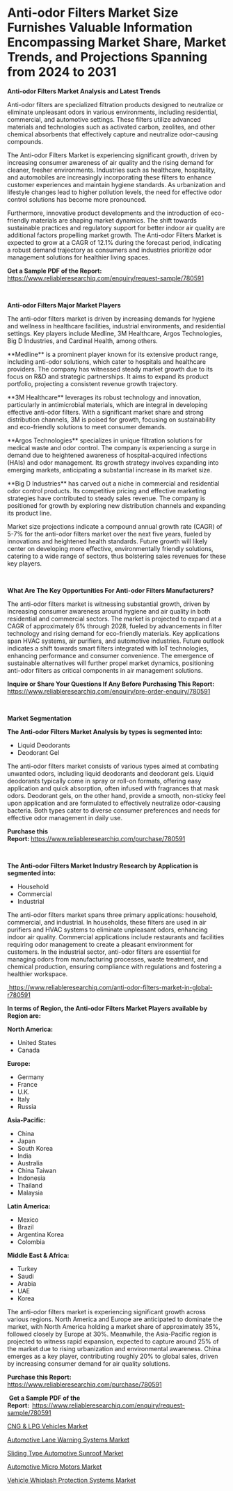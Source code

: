 <p><h1>Anti-odor Filters Market Size Furnishes Valuable Information Encompassing Market Share, Market Trends, and Projections Spanning from 2024 to 2031</h1></p><p><strong>Anti-odor Filters Market Analysis and Latest Trends</strong></p>
<p><p>Anti-odor filters are specialized filtration products designed to neutralize or eliminate unpleasant odors in various environments, including residential, commercial, and automotive settings. These filters utilize advanced materials and technologies such as activated carbon, zeolites, and other chemical absorbents that effectively capture and neutralize odor-causing compounds.</p><p>The Anti-odor Filters Market is experiencing significant growth, driven by increasing consumer awareness of air quality and the rising demand for cleaner, fresher environments. Industries such as healthcare, hospitality, and automobiles are increasingly incorporating these filters to enhance customer experiences and maintain hygiene standards. As urbanization and lifestyle changes lead to higher pollution levels, the need for effective odor control solutions has become more pronounced.</p><p>Furthermore, innovative product developments and the introduction of eco-friendly materials are shaping market dynamics. The shift towards sustainable practices and regulatory support for better indoor air quality are additional factors propelling market growth. The Anti-odor Filters Market is expected to grow at a CAGR of 12.1% during the forecast period, indicating a robust demand trajectory as consumers and industries prioritize odor management solutions for healthier living spaces.</p></p>
<p><strong>Get a Sample PDF of the Report:&nbsp;</strong> <a href="https://www.reliableresearchiq.com/enquiry/request-sample/780591?utm_campaign=1742&utm_medium=2&utm_source=Github&utm_content=ia&utm_term=15102024&utm_id=anti-odor-filters">https://www.reliableresearchiq.com/enquiry/request-sample/780591</a></p>
<p>&nbsp;</p>
<p><strong>Anti-odor Filters Major Market Players</strong></p>
<p><p>The anti-odor filters market is driven by increasing demands for hygiene and wellness in healthcare facilities, industrial environments, and residential settings. Key players include Medline, 3M Healthcare, Argos Technologies, Big D Industries, and Cardinal Health, among others.</p><p>**Medline** is a prominent player known for its extensive product range, including anti-odor solutions, which cater to hospitals and healthcare providers. The company has witnessed steady market growth due to its focus on R&D and strategic partnerships. It aims to expand its product portfolio, projecting a consistent revenue growth trajectory.</p><p>**3M Healthcare** leverages its robust technology and innovation, particularly in antimicrobial materials, which are integral in developing effective anti-odor filters. With a significant market share and strong distribution channels, 3M is poised for growth, focusing on sustainability and eco-friendly solutions to meet consumer demands.</p><p>**Argos Technologies** specializes in unique filtration solutions for medical waste and odor control. The company is experiencing a surge in demand due to heightened awareness of hospital-acquired infections (HAIs) and odor management. Its growth strategy involves expanding into emerging markets, anticipating a substantial increase in its market size.</p><p>**Big D Industries** has carved out a niche in commercial and residential odor control products. Its competitive pricing and effective marketing strategies have contributed to steady sales revenue. The company is positioned for growth by exploring new distribution channels and expanding its product line.</p><p>Market size projections indicate a compound annual growth rate (CAGR) of 5-7% for the anti-odor filters market over the next five years, fueled by innovations and heightened health standards. Future growth will likely center on developing more effective, environmentally friendly solutions, catering to a wide range of sectors, thus bolstering sales revenues for these key players.</p></p>
<p>&nbsp;</p>
<p><strong>What Are The Key Opportunities For Anti-odor Filters Manufacturers?</strong></p>
<p><p>The anti-odor filters market is witnessing substantial growth, driven by increasing consumer awareness around hygiene and air quality in both residential and commercial sectors. The market is projected to expand at a CAGR of approximately 6% through 2028, fueled by advancements in filter technology and rising demand for eco-friendly materials. Key applications span HVAC systems, air purifiers, and automotive industries. Future outlook indicates a shift towards smart filters integrated with IoT technologies, enhancing performance and consumer convenience. The emergence of sustainable alternatives will further propel market dynamics, positioning anti-odor filters as critical components in air management solutions.</p></p>
<p><strong>Inquire or Share Your Questions If Any Before Purchasing This Report:</strong> <a href="https://www.reliableresearchiq.com/enquiry/pre-order-enquiry/780591?utm_campaign=1742&utm_medium=2&utm_source=Github&utm_content=ia&utm_term=15102024&utm_id=anti-odor-filters">https://www.reliableresearchiq.com/enquiry/pre-order-enquiry/780591</a></p>
<p>&nbsp;</p>
<p><strong>Market Segmentation</strong></p>
<p><strong>The Anti-odor Filters Market Analysis by types is segmented into:</strong></p>
<p><ul><li>Liquid Deodorants</li><li>Deodorant Gel</li></ul></p>
<p><p>The anti-odor filters market consists of various types aimed at combating unwanted odors, including liquid deodorants and deodorant gels. Liquid deodorants typically come in spray or roll-on formats, offering easy application and quick absorption, often infused with fragrances that mask odors. Deodorant gels, on the other hand, provide a smooth, non-sticky feel upon application and are formulated to effectively neutralize odor-causing bacteria. Both types cater to diverse consumer preferences and needs for effective odor management in daily use.</p></p>
<p><strong>Purchase this Report:&nbsp;</strong><a href="https://www.reliableresearchiq.com/purchase/780591?utm_campaign=1742&utm_medium=2&utm_source=Github&utm_content=ia&utm_term=15102024&utm_id=anti-odor-filters">https://www.reliableresearchiq.com/purchase/780591</a></p>
<p>&nbsp;</p>
<p><strong>The Anti-odor Filters Market Industry Research by Application is segmented into:</strong></p>
<p><ul><li>Household</li><li>Commercial</li><li>Industrial</li></ul></p>
<p><p>The anti-odor filters market spans three primary applications: household, commercial, and industrial. In households, these filters are used in air purifiers and HVAC systems to eliminate unpleasant odors, enhancing indoor air quality. Commercial applications include restaurants and facilities requiring odor management to create a pleasant environment for customers. In the industrial sector, anti-odor filters are essential for managing odors from manufacturing processes, waste treatment, and chemical production, ensuring compliance with regulations and fostering a healthier workspace.</p></p>
<p><a href="https://www.reliableresearchiq.com/anti-odor-filters-market-in-global-r780591?utm_campaign=1742&utm_medium=2&utm_source=Github&utm_content=ia&utm_term=15102024&utm_id=anti-odor-filters">&nbsp;https://www.reliableresearchiq.com/anti-odor-filters-market-in-global-r780591</a></p>
<p><strong>In terms of Region, the Anti-odor Filters Market Players available by Region are:</strong></p>
<p>
    <p> <strong> North America: </strong>
        <ul>
            <li>United States</li>
            <li>Canada</li>
        </ul>
        </p> 
    <p> <strong> Europe: </strong>
        <ul>
            <li>Germany</li>
            <li>France</li>
            <li>U.K.</li>
            <li>Italy</li>
            <li>Russia</li>
        </ul>
        </p> 
    <p> <strong> Asia-Pacific: </strong>
        <ul>
            <li>China</li>
            <li>Japan</li>
            <li>South Korea</li>
            <li>India</li>
            <li>Australia</li>
            <li>China Taiwan</li>
            <li>Indonesia</li>
            <li>Thailand</li>
            <li>Malaysia</li>
        </ul>
        </p> 
    <p> <strong> Latin America: </strong>
        <ul>
            <li>Mexico</li>
            <li>Brazil</li>
            <li>Argentina Korea</li>
            <li>Colombia</li>
        </ul>
        </p> 
    <p> <strong> Middle East & Africa: </strong>
        <ul>
            <li>Turkey</li>
            <li>Saudi</li>
            <li>Arabia</li>
            <li>UAE</li>
            <li>Korea</li>
        </ul>
    </p>
    </p>
<p><p>The anti-odor filters market is experiencing significant growth across various regions. North America and Europe are anticipated to dominate the market, with North America holding a market share of approximately 35%, followed closely by Europe at 30%. Meanwhile, the Asia-Pacific region is projected to witness rapid expansion, expected to capture around 25% of the market due to rising urbanization and environmental awareness. China emerges as a key player, contributing roughly 20% to global sales, driven by increasing consumer demand for air quality solutions.</p></p>
<p><strong>Purchase this Report: </strong><a href="https://www.reliableresearchiq.com/purchase/780591?utm_campaign=1742&utm_medium=2&utm_source=Github&utm_content=ia&utm_term=15102024&utm_id=anti-odor-filters">https://www.reliableresearchiq.com/purchase/780591</a></p>
<p>&nbsp;<strong>Get a Sample PDF of the Report:&nbsp;&nbsp;</strong><a href="https://www.reliableresearchiq.com/enquiry/request-sample/780591?utm_campaign=1742&utm_medium=2&utm_source=Github&utm_content=ia&utm_term=15102024&utm_id=anti-odor-filters">https://www.reliableresearchiq.com/enquiry/request-sample/780591</a></p>
<p><strong></strong></p>
<p><p><a href="https://www.linkedin.com/pulse/global-cng-lpg-vehicles-nexus-sector-confluences-regional-catalysts-cshqc?utm_campaign=1742&utm_medium=2&utm_source=Github&utm_content=ia&utm_term=15102024&utm_id=anti-odor-filters">CNG & LPG Vehicles Market</a></p><p><a href="https://www.linkedin.com/pulse/global-automotive-lane-warning-systems-market-trends-analysis-lvpjc?utm_campaign=1742&utm_medium=2&utm_source=Github&utm_content=ia&utm_term=15102024&utm_id=anti-odor-filters">Automotive Lane Warning Systems Market</a></p><p><a href="https://www.linkedin.com/pulse/strategic-insights-global-sliding-type-automotive-sunroof-market-llo5c?utm_campaign=1742&utm_medium=2&utm_source=Github&utm_content=ia&utm_term=15102024&utm_id=anti-odor-filters">Sliding Type Automotive Sunroof Market</a></p><p><a href="https://www.linkedin.com/pulse/exploring-automotive-micro-motors-market-strategic-insights-growth-h4sjc?utm_campaign=1742&utm_medium=2&utm_source=Github&utm_content=ia&utm_term=15102024&utm_id=anti-odor-filters">Automotive Micro Motors Market</a></p><p><a href="https://www.linkedin.com/pulse/global-vehicle-whiplash-protection-systems-market-size-trends-analysis-4z54c?utm_campaign=1742&utm_medium=2&utm_source=Github&utm_content=ia&utm_term=15102024&utm_id=anti-odor-filters">Vehicle Whiplash Protection Systems Market</a></p></p>